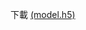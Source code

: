 下載 [(model.h5)](https://drive.google.com/file/d/1Fw212y9dkufcbS8MtM4NO2y3rBO0Af67/view?usp=sharing)
